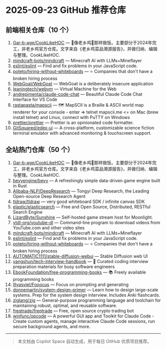 # 2025-09-23 GitHub 推荐仓库

## 前端相关仓库（10 个）

1. [Gar-b-age/CookLikeHOC](https://github.com/Gar-b-age/CookLikeHOC) — 🥢像老乡鸡🐔那样做饭。主要部分于2024年完工，非老乡鸡官方仓库。文字来自《老乡鸡菜品溯源报告》，并做归纳、编辑与整理。CookLikeHOC.
2. [mindcraft-bots/mindcraft](https://github.com/mindcraft-bots/mindcraft) — Minecraft AI with LLMs+Mineflayer
3. [eslint/eslint](https://github.com/eslint/eslint) — Find and fix problems in your JavaScript code.
4. [poteto/hiring-without-whiteboards](https://github.com/poteto/hiring-without-whiteboards) — ⭐️ Companies that don't have a broken hiring process
5. [WebGoat/WebGoat](https://github.com/WebGoat/WebGoat) — WebGoat is a deliberately insecure application
6. [leaningtech/webvm](https://github.com/leaningtech/webvm) — Virtual Machine for the Web
7. [andrepimenta/claude-code-chat](https://github.com/andrepimenta/claude-code-chat) — Beautiful Claude Code Chat Interface for VS Code
8. [rastapasta/mapscii](https://github.com/rastapasta/mapscii) — 🗺 MapSCII is a Braille & ASCII world map renderer for your console - enter => telnet mapscii.me <= on Mac (brew install telnet) and Linux, connect with PuTTY on Windows
9. [prettier/prettier](https://github.com/prettier/prettier) — Prettier is an opinionated code formatter.
10. [GitSquared/edex-ui](https://github.com/GitSquared/edex-ui) — A cross-platform, customizable science fiction terminal emulator with advanced monitoring & touchscreen support.

## 全站热门仓库（50 个）

1. [Gar-b-age/CookLikeHOC](https://github.com/Gar-b-age/CookLikeHOC) — 🥢像老乡鸡🐔那样做饭。主要部分于2024年完工，非老乡鸡官方仓库。文字来自《老乡鸡菜品溯源报告》，并做归纳、编辑与整理。CookLikeHOC.
2. [bevyengine/bevy](https://github.com/bevyengine/bevy) — A refreshingly simple data-driven game engine built in Rust
3. [Alibaba-NLP/DeepResearch](https://github.com/Alibaba-NLP/DeepResearch) — Tongyi Deep Research, the Leading Open-source Deep Research Agent
4. [tldraw/tldraw](https://github.com/tldraw/tldraw) — very good whiteboard SDK / infinite canvas SDK
5. [elastic/elasticsearch](https://github.com/elastic/elasticsearch) — Free and Open Source, Distributed, RESTful Search Engine
6. [LizardByte/Sunshine](https://github.com/LizardByte/Sunshine) — Self-hosted game stream host for Moonlight.
7. [ytdl-org/youtube-dl](https://github.com/ytdl-org/youtube-dl) — Command-line program to download videos from YouTube.com and other video sites
8. [mindcraft-bots/mindcraft](https://github.com/mindcraft-bots/mindcraft) — Minecraft AI with LLMs+Mineflayer
9. [eslint/eslint](https://github.com/eslint/eslint) — Find and fix problems in your JavaScript code.
10. [poteto/hiring-without-whiteboards](https://github.com/poteto/hiring-without-whiteboards) — ⭐️ Companies that don't have a broken hiring process
11. [AUTOMATIC1111/stable-diffusion-webui](https://github.com/AUTOMATIC1111/stable-diffusion-webui) — Stable Diffusion web UI
12. [yangshun/tech-interview-handbook](https://github.com/yangshun/tech-interview-handbook) — 💯 Curated coding interview preparation materials for busy software engineers
13. [EbookFoundation/free-programming-books](https://github.com/EbookFoundation/free-programming-books) — 📚 Freely available programming books
14. [lllyasviel/Fooocus](https://github.com/lllyasviel/Fooocus) — Focus on prompting and generating
15. [donnemartin/system-design-primer](https://github.com/donnemartin/system-design-primer) — Learn how to design large-scale systems. Prep for the system design interview. Includes Anki flashcards.
16. [ziglang/zig](https://github.com/ziglang/zig) — General-purpose programming language and toolchain for maintaining robust, optimal, and reusable software.
17. [freqtrade/freqtrade](https://github.com/freqtrade/freqtrade) — Free, open source crypto trading bot
18. [winfunc/opcode](https://github.com/winfunc/opcode) — A powerful GUI app and Toolkit for Claude Code - Create custom agents, manage interactive Claude Code sessions, run secure background agents, and more.

---

> 本文档由 Copilot Space 自动生成，用于每日 GitHub 优质项目推荐。
